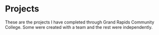 # Projects
These are the projects I have completed through Grand Rapids Community College. Some were created with a team and the rest were independently. 
